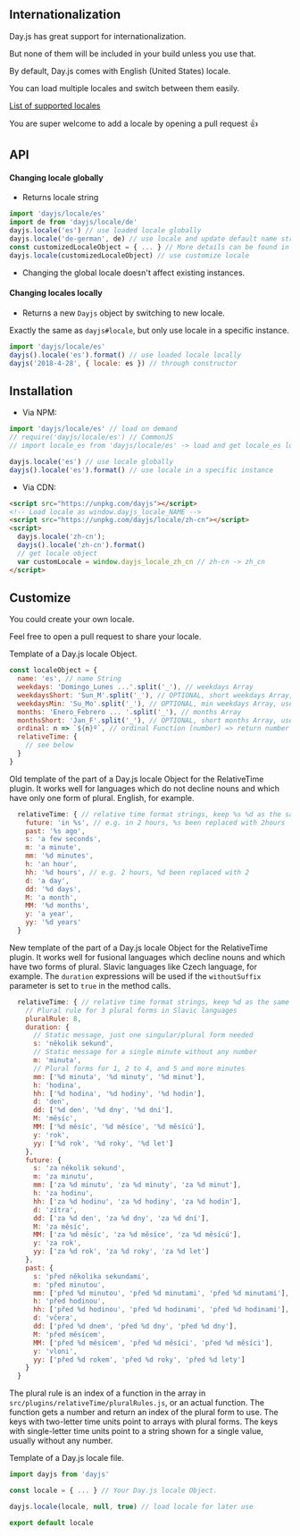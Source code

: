 ## Internationalization

Day.js has great support for internationalization.

But none of them will be included in your build unless you use that.

By default, Day.js comes with English (United States) locale.

You can load multiple locales and switch between them easily.

[List of supported locales](../../src/locale)

You are super welcome to add a locale by opening a pull request :+1:

## API

#### Changing locale globally

* Returns locale string

```js
import 'dayjs/locale/es'
import de from 'dayjs/locale/de'
dayjs.locale('es') // use loaded locale globally
dayjs.locale('de-german', de) // use locale and update default name string
const customizedLocaleObject = { ... } // More details can be found in Customize section below.
dayjs.locale(customizedLocaleObject) // use customize locale
```

* Changing the global locale doesn't affect existing instances.

#### Changing locales locally

* Returns a new `Dayjs` object by switching to new locale.

Exactly the same as `dayjs#locale`, but only use locale in a specific instance.

```js
import 'dayjs/locale/es'
dayjs().locale('es').format() // use loaded locale locally
dayjs('2018-4-28', { locale: es }) // through constructor
```

## Installation

* Via NPM:

```javascript
import 'dayjs/locale/es' // load on demand
// require('dayjs/locale/es') // CommonJS
// import locale_es from 'dayjs/locale/es' -> load and get locale_es locale object

dayjs.locale('es') // use locale globally
dayjs().locale('es').format() // use locale in a specific instance
```

* Via CDN:
```html
<script src="https://unpkg.com/dayjs"></script>
<!-- Load locale as window.dayjs_locale_NAME -->
<script src="https://unpkg.com/dayjs/locale/zh-cn"></script>
<script>
  dayjs.locale('zh-cn');
  dayjs().locale('zh-cn').format()
  // get locale object
  var customLocale = window.dayjs_locale_zh_cn // zh-cn -> zh_cn
</script>
```

## Customize

You could create your own locale.

Feel free to open a pull request to share your locale.

Template of a Day.js locale Object.
```javascript
const localeObject = {
  name: 'es', // name String
  weekdays: 'Domingo_Lunes ...'.split('_'), // weekdays Array
  weekdaysShort: 'Sun_M'.split('_'), // OPTIONAL, short weekdays Array, use first three letters if not provided
  weekdaysMin: 'Su_Mo'.split('_'), // OPTIONAL, min weekdays Array, use first two letters if not provided
  months: 'Enero_Febrero ... '.split('_'), // months Array
  monthsShort: 'Jan_F'.split('_'), // OPTIONAL, short months Array, use first three letters if not provided
  ordinal: n => `${n}º`, // ordinal Function (number) => return number + output
  relativeTime: {
    // see below
  }
}
```

Old template of the part of a Day.js locale Object for the RelativeTime plugin. It works well for languages which do not decline nouns and which have only one form of plural. English, for example.
```javascript
  relativeTime: { // relative time format strings, keep %s %d as the same
    future: 'in %s', // e.g. in 2 hours, %s been replaced with 2hours
    past: '%s ago',
    s: 'a few seconds',
    m: 'a minute',
    mm: '%d minutes',
    h: 'an hour',
    hh: '%d hours', // e.g. 2 hours, %d been replaced with 2
    d: 'a day',
    dd: '%d days',
    M: 'a month',
    MM: '%d months',
    y: 'a year',
    yy: '%d years'
  }
```

New template of the part of a Day.js locale Object for the RelativeTime plugin. It works well for fusional languages which decline nouns and which have two forms of plural. Slavic languages like Czech language, for example. The `duration` expressions will be used if the `withoutSuffix` parameter is set to `true` in the method calls.
```javascript
  relativeTime: { // relative time format strings, keep %d as the same
    // Plural rule for 3 plural forms in Slavic languages
    pluralRule: 8,
    duration: {
      // Static message, just one singular/plural form needed
      s: 'několik sekund',
      // Static message for a single minute without any number
      m: 'minuta',
      // Plural forms for 1, 2 to 4, and 5 and more minutes
      mm: ['%d minuta', '%d minuty', '%d minut'],
      h: 'hodina',
      hh: ['%d hodina', '%d hodiny', '%d hodin'],
      d: 'den',
      dd: ['%d den', '%d dny', '%d dní'],
      M: 'měsíc',
      MM: ['%d měsíc', '%d měsíce', '%d měsícú'],
      y: 'rok',
      yy: ['%d rok', '%d roky', '%d let']
    },
    future: {
      s: 'za několik sekund',
      m: 'za minutu',
      mm: ['za %d minutu', 'za %d minuty', 'za %d minut'],
      h: 'za hodinu',
      hh: ['za %d hodinu', 'za %d hodiny', 'za %d hodin'],
      d: 'zítra',
      dd: ['za %d den', 'za %d dny', 'za %d dní'],
      M: 'za měsíc',
      MM: ['za %d měsíc', 'za %d měsíce', 'za %d měsícú'],
      y: 'za rok',
      yy: ['za %d rok', 'za %d roky', 'za %d let']
    },
    past: {
      s: 'před několika sekundami',
      m: 'před minutou',
      mm: ['před %d minutou', 'před %d minutami', 'před %d minutami'],
      h: 'před hodinou',
      hh: ['před %d hodinou', 'před %d hodinami', 'před %d hodinami'],
      d: 'včera',
      dd: ['před %d dnem', 'před %d dny', 'před %d dny'],
      M: 'před měsícem',
      MM: ['před %d měsícem', 'před %d měsíci', 'před %d měsíci'],
      y: 'vloni',
      yy: ['před %d rokem', 'před %d roky', 'před %d lety']
    }
  }
```
The plural rule is an index of a function in the array in `src/plugins/relativeTime/pluralRules.js`, or an actual function. The function gets a number and return an index of the plural form to use. The keys with two-letter time units point to arrays with plural forms. The keys with single-letter time units point to a string shown for a single value, usually without any number.

Template of a Day.js locale file.
```javascript
import dayjs from 'dayjs'

const locale = { ... } // Your Day.js locale Object.

dayjs.locale(locale, null, true) // load locale for later use

export default locale
```
